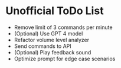 # Unofficial ToDo List

- Remove limit of 3 commands per minute
- (Optional) Use GPT 4 model
- Refactor volume level analyzer
- Send commands to API
- (Optional) Play feedback sound
- Optimize prompt for edge case scenarios